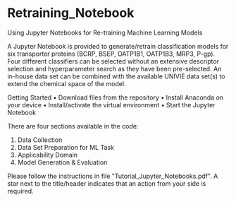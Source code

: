 # Retraining_Notebook
Using Jupyter Notebooks for Re-training Machine Learning Models


A Jupyter Notebook is provided to generate/retrain classification models for six transporter proteins (BCRP, BSEP, OATP1B1, OATP1B3, MRP3, P-gp). Four different classifiers can be selected without an extensive descriptor selection and hyperparameter search as they have been pre-selected. An in-house data set can be combined with the available UNIVIE data set(s) to extend the chemical space of the model. 

Getting Started
•	Download files from the repository
•	Install Anaconda on your device 
•	Install/activate the virtual environment
•	Start the Jupyter Notebook

There are four sections available in the code:
1.	Data Collection
2.	Data Set Preparation for ML Task
3.	Applicability Domain
4.	Model Generation & Evaluation

Please follow the instructions in file "Tutorial_Jupyter_Notebooks.pdf". A star next to the title/header indicates that an action from your side is required.

